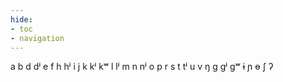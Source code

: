 ```yaml
---
hide:
- toc
- navigation
---
```

a
b
d
dʲ
e
f
h
hʲ
i
j
k
kʲ
kʷ
l
lʲ
m
n
nʲ
o
p
r
s
t
tʲ
u
v
ŋ
ɡ
ɡʲ
ɡʷ
ɨ
ɲ
ɵ
ʃ
ʔ
